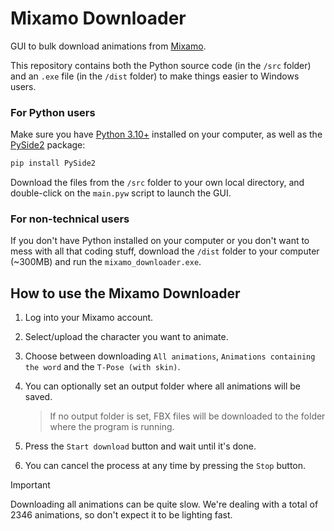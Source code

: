 # Mixamo Downloader
GUI to bulk download animations from [Mixamo](https://www.mixamo.com/).

This repository contains both the Python source code (in the `/src` folder) and an `.exe` file (in the `/dist` folder) to make things easier to Windows users.

### For Python users

Make sure you have [Python 3.10+](https://www.python.org/) installed on your computer, as well as the [PySide2](https://pypi.org/project/PySide2/) package:

```bash
pip install PySide2
```

Download the files from the `/src` folder to your own local directory, and double-click on the `main.pyw` script to launch the GUI.

### For non-technical users
If you don't have Python installed on your computer or you don't want to mess with all that coding stuff, download the `/dist` folder to your computer (~300MB) and run the `mixamo_downloader.exe`.

## How to use the Mixamo Downloader

1. Log into your Mixamo account.
2. Select/upload the character you want to animate.
3. Choose between downloading `All animations`, `Animations containing the word` and the `T-Pose (with skin)`.
4. You can optionally set an output folder where all animations will be saved.

   > If no output folder is set, FBX files will be downloaded to the folder where the program is running.
  
5. Press the `Start download` button and wait until it's done.
6. You can cancel the process at any time by pressing the `Stop` button.

> [!IMPORTANT]
> Downloading all animations can be quite slow. We're dealing with a total of 2346 animations, so don't expect it to be lighting fast.
